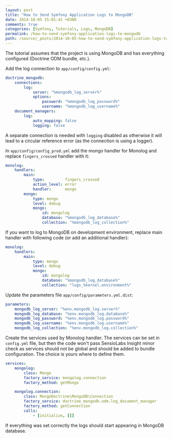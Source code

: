```yaml
---
layout: post
title: "How to Send Symfony Application Logs to MongoDB"
date: 2014-10-05 15:01:41 +0300
comments: true
categories: [Symfony, Tutorials, Logs, MongoDB]
permalink: /how-to-send-symfony-application-logs-to-mongodb
path: /source/_posts/2014-10-05-how-to-send-symfony-application-logs-to-mongodb.markdown
---
```


The tutorial assumes that the project is using MongoDB and has everything configured (Doctrine ODM bundle, etc.).

Add the log connection to `app/config/config.yml`:

```yaml
doctrine_mongodb:
    connections:
        log:
            server: "%mongodb_log_server%"
            options:
                password: "%mongodb_log_password%"
                username: "%mongodb_log_username%"
    document_managers:
        log:
            auto_mapping: false
            logging: false
```

A separate connection is needed with `logging` disabled as otherwise it will lead to a circular reference error (as the connection is using a logger).

In `app/config/config_prod.yml` add the mongo handler for Monolog and replace `fingers_crossed` handler with it:

```yaml
monolog:
    handlers:
        main:
            type:         fingers_crossed
            action_level: error
            handler:      mongo
        mongo:
            type: mongo
            level: debug
            mongo:
                id: mongolog
                database: "%mongodb_log_database%"
                collection: "%mongodb_log_collection%"
```

If you want to log to MongoDB on development environment, replace main handler with following code (or add an additional handler):

```yaml
monolog:
    handlers:
        main:
            type: mongo
            level: debug
            mongo:
                id: mongolog
                database: "%mongodb_log_database%"
                collection: "logs_%kernel.environment%"
```

Update the parameters file `app/config/parameters.yml.dist`:

```yaml
parameters:
    mongodb_log_server: "%env.mongodb_log.server%"
    mongodb_log_database: "%env.mongodb_log.database%"
    mongodb_log_password: "%env.mongodb_log.password%"
    mongodb_log_username: "%env.mongodb_log.username%"
    mongodb_log_collection: "%env.mongodb_log.collection%"
```

Create the services used by Monolog handler. The services can be set in `config.yml` file, but then the code won't pass SensioLabs Insight minor check as services should not be global and should be added to bundle configuration. The choice is yours where to define them.

```yaml
services:
    mongolog:
        class: Mongo
        factory_service: mongolog.connection
        factory_method: getMongo

    mongolog.connection:
        class: MongoDoctrine\MongoDB\Connection
        factory_service: doctrine_mongodb.odm.log_document_manager
        factory_method: getConnection
        calls:
            - [initialize, []]
```

If everything was set correctly the logs should start appearing in MongoDB database.
